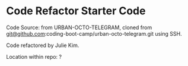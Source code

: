 # Code Refactor Starter Code

Code Source: from URBAN-OCTO-TELEGRAM, cloned from git@github.com:coding-boot-camp/urban-octo-telegram.git using SSH. 

Code refactored by Julie Kim.

Location within repo: ?
